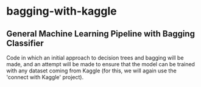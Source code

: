 # bagging-with-kaggle

## General Machine Learning Pipeline with Bagging Classifier

Code in which an initial approach to decision trees and bagging will be made, and an attempt will be made to ensure that the model can be trained with any dataset coming from Kaggle (for this, we will again use the 'connect with Kaggle' project).
